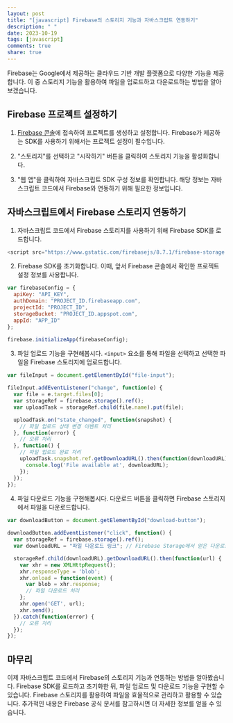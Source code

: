 ```yaml
---
layout: post
title: "[javascript] Firebase의 스토리지 기능과 자바스크립트 연동하기"
description: " "
date: 2023-10-19
tags: [javascript]
comments: true
share: true
---
```


Firebase는 Google에서 제공하는 클라우드 기반 개발 플랫폼으로 다양한 기능을 제공합니다. 이 중 스토리지 기능을 활용하여 파일을 업로드하고 다운로드하는 방법을 알아보겠습니다.

## Firebase 프로젝트 설정하기
1. [Firebase 콘솔](https://console.firebase.google.com)에 접속하여 프로젝트를 생성하고 설정합니다. Firebase가 제공하는 SDK를 사용하기 위해서는 프로젝트 설정이 필수입니다.

2. "스토리지"를 선택하고 "시작하기" 버튼을 클릭하여 스토리지 기능을 활성화합니다.

3. "웹 앱"을 클릭하여 자바스크립트 SDK 구성 정보를 확인합니다. 해당 정보는 자바스크립트 코드에서 Firebase와 연동하기 위해 필요한 정보입니다.

## 자바스크립트에서 Firebase 스토리지 연동하기
1. 자바스크립트 코드에서 Firebase 스토리지를 사용하기 위해 Firebase SDK를 로드합니다.

```javascript
<script src="https://www.gstatic.com/firebasejs/8.7.1/firebase-storage.js"></script>
```

2. Firebase SDK를 초기화합니다. 이때, 앞서 Firebase 콘솔에서 확인한 프로젝트 설정 정보를 사용합니다.

```javascript
var firebaseConfig = {
  apiKey: "API_KEY",
  authDomain: "PROJECT_ID.firebaseapp.com",
  projectId: "PROJECT_ID",
  storageBucket: "PROJECT_ID.appspot.com",
  appId: "APP_ID"
};

firebase.initializeApp(firebaseConfig);
```

3. 파일 업로드 기능을 구현해봅시다. `<input>` 요소를 통해 파일을 선택하고 선택한 파일을 Firebase 스토리지에 업로드합니다.

```javascript
var fileInput = document.getElementById("file-input");

fileInput.addEventListener("change", function(e) {
  var file = e.target.files[0];
  var storageRef = firebase.storage().ref();
  var uploadTask = storageRef.child(file.name).put(file);

  uploadTask.on("state_changed", function(snapshot) {
    // 파일 업로드 상태 변경 이벤트 처리
  }, function(error) {
    // 오류 처리
  }, function() {
    // 파일 업로드 완료 처리
    uploadTask.snapshot.ref.getDownloadURL().then(function(downloadURL) {
      console.log('File available at', downloadURL);
    });
  });
});
```

4. 파일 다운로드 기능을 구현해봅시다. 다운로드 버튼을 클릭하면 Firebase 스토리지에서 파일을 다운로드합니다.

```javascript
var downloadButton = document.getElementById("download-button");

downloadButton.addEventListener("click", function() {
  var storageRef = firebase.storage().ref();
  var downloadURL = "파일 다운로드 링크"; // Firebase Storage에서 얻은 다운로드 링크

  storageRef.child(downloadURL).getDownloadURL().then(function(url) {
    var xhr = new XMLHttpRequest();
    xhr.responseType = 'blob';
    xhr.onload = function(event) {
      var blob = xhr.response;
      // 파일 다운로드 처리
    };
    xhr.open('GET', url);
    xhr.send();
  }).catch(function(error) {
    // 오류 처리
  });
});
```

## 마무리
이제 자바스크립트 코드에서 Firebase의 스토리지 기능과 연동하는 방법을 알아봤습니다. Firebase SDK를 로드하고 초기화한 뒤, 파일 업로드 및 다운로드 기능을 구현할 수 있습니다. Firebase 스토리지를 활용하여 파일을 효율적으로 관리하고 활용할 수 있습니다. 추가적인 내용은 Firebase 공식 문서를 참고하시면 더 자세한 정보를 얻을 수 있습니다.